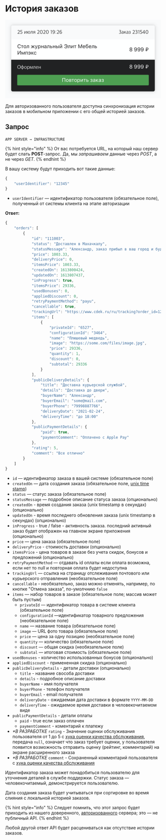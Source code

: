 # История заказов

![](../../../.gitbook/assets/image.png)

Для авторизованного пользователя доступна синхронизация истории заказов в мобильном приложении с его общей историей заказов.

## Запрос

`APP SERVER → INFRASTRUCTURE`

{% hint style="info" %}
От вас потребуется URL, на который наш сервер будет слать **POST**-запрос. Да, мы _запрашиваем_ данные через _POST_, а не через _GET_.
{% endhint %}

В вашу систему будут приходить вот такие данные:

```javascript
{
    "userIdentifier": "12345"
}
```

* `userIdentifier` — идентификатор пользователя (обязательное поле), полученный от системы клиента на этапе авторизации

**Ответ:**

```javascript
{
    "orders": [
        {
            "id": "111003",
            "status": "Доставлен в Махачкалу",
            "statusMessage": "Александр, заказ прибыл в ваш город и будет доставлен завтра",
            "price": 1003.33,
            "deliveryPrice": 0,
            "itemsPrice": 1003.33,
            "createdOn": 1613800424,
            "updatedOn": 1613807437,
            "inProgress": true,
            "itemsPrice": 29336,
            "usedBonuses": 0,
            "appliedDiscount": 0,
            "retryPaymentMethod": "payu",
            "cancellable": true,
            "trackingUrl": "https://www.cdek.ru/ru/tracking?order_id=1234567890",
            "items": [
                {
                    "privateId": "6527",
                    "configurationId": "3464",
                    "name": "Плюшевый медведь",
                    "image": "https://some.com/files/image.jpg",
                    "price": 29336,
                    "quantity": 1,
                    "discount": 0,
                    "subtotal": 29336
                }
            ],
            "publicDeliveryDetails": {
                "title": "Доставка курьерской службой",
                "details": "Доставка до двери",
                "buyerName": "Александр",
                "buyerEmail": "some@mail.com",
                "buyerPhone": "79998887766",
                "deliveryDate": "2021-02-24",
                "deliveryTime": "до 18:00"
            },
            "publicPaymentDetails": {
                "paid": true,
                "paymentComment": "Оплачено с Apple Pay"
            },
            "rating": 5,
            "comment": "Все отлично"
        }
    ]
}
```

* `id` — идентификатор заказа в вашей системе (обязательное поле)
* `createdOn` — дата создания заказа (обязательное поле, [unix time stamp](https://en.wikipedia.org/wiki/Unix\_time))&#x20;
* `status` — статус заказа (обязательное поле)
* `statusMessage` — подробное описание статуса заказа (опционально)
* `createdOn` - время создания заказа (unix timestamp в секундах) (опционально)
* `updatedOn` - время последнего обновления заказа (unix timestamp в секундах) (опционально)
* `inProgress` - true / false - активность заказа. последний активный заказ будет отображен на главном экране приложения (опционально)
* `price` — цена заказа (обязательное поле)
* `deliveryPrice` - стоимость доставки (опционально)
* `itemsPrice` - цена товаров в заказе без учета скидок, бонусов и предложений (опционально)
* `retryPaymentMethod` — отдавать id оплаты если оплата возможна, если нет то null и повторная оплата будет недоступна
* `trackingUrl` — ссылка на страницу отслеживания почтового или курьерского отправления (необязательное поле)
* `cancellable` - необязательно, заказ можно отменять, например, по кнопке "Отмена заказа", по-умолчнию `false`
* `items` — набор товаров в заказе (обязательное поле; массив может быть пустым)
  * `privateId` — идентификатор товара в системе клиента (обязательное поле)
  * `configurationId` —идентификатор товарного предложения (необязательное поле)
  * `name` — название товара (обязательное поле)
  * `image` — URL фото товара (обязательное поле)
  * `price` — цена за одну позицию (необязательное поле)
  * `quantity` — количество (обязательное поле)
  * `discount` — общая скидка (необязательное поле)
  * `subtotal` — итоговая стоимость (обязательное поле)
* `usedBonuses` - количество использованных бонусов (опционально)
* `appliedDiscount` - примененная скидка (опционально)
* `publicDeliveryDetails` - детали доставки (опционально)
  * `title` - название свособа доставки
  * `details` - подробное описание доставки
  * `buyerName` - имя получателя
  * `buyerPhone` - телефон получателя
  * `buyerEmail` - email получателя
  * `deliveryDate` - ожидаемая дата доставки в формате `YYYY-MM-DD`
  * `deliveryTime` - ожидаемое время доставки в человекочитаемом виде
* `publicPaymentDetails` - детали оплаты
  * `paid` - true если заказ оплачен
  * `paymentComment` - коментарий к платежу
* _\*В РАЗРАБОТКЕ_ `rating` - Значение оценки обслуживания пользователя от 1 до 5 с [хука оценки качества обслуживания](ocenka-kachestva-obsluzhivaniya-v-razrabotke.md), передача `null`, означает что заказ требует оценки, у пользователя появится возможность отправить оценку (рейтинг, комментарий) на экране расширенного заказа
* _\*В РАЗРАБОТКЕ_ `comment` - Сохраненный комментарий пользователя с [хука оценки качества обслуживания](ocenka-kachestva-obsluzhivaniya-v-razrabotke.md)

Идентификатор заказа может понадобиться пользователю для уточнения деталей в службе поддержки. Статус заказа — человекочитаемый, демонстрируется пользователю.

Дата создания заказа будет учитываться при сортировке во время слияния с локальной историей заказов.

{% hint style="info" %}
Следует помнить, что этот запрос будет приходить из нашего доверенного, [авторизованного](../../general.md#avtorizaciya-api) сервера; это — не публичный API.
{% endhint %}

Любой другой ответ API будет расцениваться как отсутствие истории заказов.
